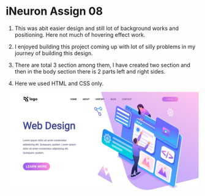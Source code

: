 # **iNeuron Assign 08**




1. This was abit easier design and still lot of background works and positioning. Here not much of hovering effect work.

2. I enjoyed building this project coming up with lot of silly problems in my journey of building this design.

3. There are total 3 section among them, I have created two section and then in the body section there is 2 parts left and right sides.

4. Here we used HTML and CSS only.

![Screenshot](sshot.jpg)

